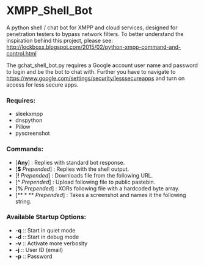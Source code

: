 # XMPP_Shell_Bot
A python shell / chat bot for XMPP and cloud services, designed for penetration testers to bypass network filters.
To better understand the inspiration behind this project, please see: http://lockboxx.blogspot.com/2015/02/python-xmpp-command-and-control.html

The gchat_shell_bot.py requires a Google account user name and password to login and be the bot to chat with. 
Further you have to navigate to https://www.google.com/settings/security/lesssecureapps and turn on access for less secure apps.

### Requires:
  - sleekxmpp
  - dnspython
  - Pillow
  - pyscreenshot

### Commands:
- [**Any**] : Replies with standard bot response.
- [**$** *Prepended*] : Replies with the shell output.
- [**!** *Prepended*] : Downloads file from the following URL.
- [**^** *Prepended*] : Upload following file to public pastebin.
- [**%** *Prepended*] : XORs following file with a hardcoded byte array.
- [** * ** *Prepended*] : Takes a screenshot and names it the following string.

### Available Startup Options:
- **-q** :: Start in quiet mode
- **-d** :: Start in debug mode
- **-v** :: Activate more verbosity
- **-j** :: User ID (email)
- **-p** :: Password



